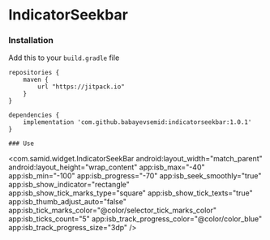 # IndicatorSeekbar  

### Installation

Add this to your ```build.gradle``` file

```
repositories {
    maven {
        url "https://jitpack.io"
    }
}

dependencies {
    implementation 'com.github.babayevsemid:indicatorseekbar:1.0.1' 
}

### Use

```
<com.samid.widget.IndicatorSeekBar
        android:layout_width="match_parent"
        android:layout_height="wrap_content"
        app:isb_max="-40"
        app:isb_min="-100"
        app:isb_progress="-70"
        app:isb_seek_smoothly="true"
        app:isb_show_indicator="rectangle"
        app:isb_show_tick_marks_type="square"
        app:isb_show_tick_texts="true"
        app:isb_thumb_adjust_auto="false"
        app:isb_tick_marks_color="@color/selector_tick_marks_color"
        app:isb_ticks_count="5"
        app:isb_track_progress_color="@color/color_blue"
        app:isb_track_progress_size="3dp" />
```
